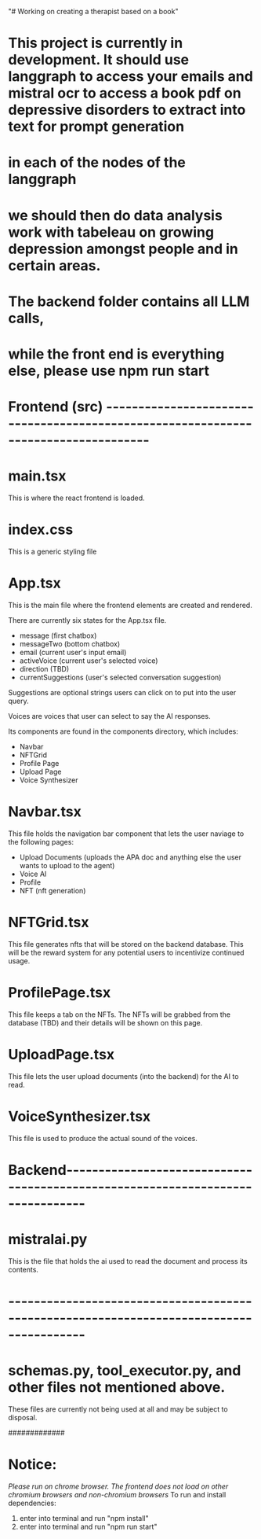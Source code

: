 "# Working on creating a therapist based on a book" 
# This project is currently in development. It should use langgraph to access your emails and mistral ocr to access a book pdf on depressive disorders to extract into text for prompt generation
# in each of the nodes of the langgraph
# we should then do data analysis work with tabeleau on growing depression amongst people and in certain areas.
# The backend folder contains all LLM calls,
# while the front end is everything else, please use npm run start

# Frontend (src) -----------------------------------------------------------------------------------

# main.tsx
This is where the react frontend is loaded.

# index.css
This is a generic styling file

# App.tsx
This is the main file where the frontend elements are created and rendered.

There are currently six states for the App.tsx file.
- message (first chatbox)
- messageTwo (bottom chatbox)
- email (current user's input email)
- activeVoice (current user's selected voice)
- direction (TBD)
- currentSuggestions (user's selected conversation suggestion)

Suggestions are optional strings users can click on to put into the user query.

Voices are voices that user can select to say the AI responses.

Its components are found in the components directory, which includes:
- Navbar
- NFTGrid
- Profile Page
- Upload Page
- Voice Synthesizer

# Navbar.tsx
This file holds the navigation bar component that lets the user naviage to the following pages:
- Upload Documents (uploads the APA doc and anything else the user wants to upload to the agent)
- Voice AI
- Profile
- NFT (nft generation)


# NFTGrid.tsx
This file generates nfts that will be stored on the backend database.
This will be the reward system for any potential users to incentivize
continued usage.

# ProfilePage.tsx
This file keeps a tab on the NFTs. The NFTs will be grabbed from the database (TBD) 
and their details will be shown on this page.

# UploadPage.tsx
This file lets the user upload documents (into the backend) for the AI to read.

# VoiceSynthesizer.tsx 
This file is used to produce the actual sound of the voices.

# Backend-------------------------------------------------------------------------------

# mistralai.py
This is the file that holds the ai used to read the document and process its contents.

# ----------------------------------------------------------------------------------------
# schemas.py, tool_executor.py, and other files not mentioned above.
These files are currently not being used at all and may be subject to disposal.




#############
# Notice:
*Please run on chrome browser. The frontend does not load on other chromium browsers and non-chromium browsers*
To run and install dependencies:
1) enter into terminal and run "npm install"
2) enter into terminal and run "npm run start"